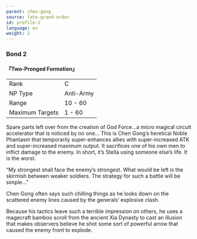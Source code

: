 ```yaml
---
parent: chen-gong
source: fate-grand-order
id: profile-2
language: en
weight: 2
---
```


### Bond 2

#### 『Two-Pronged Formation』

<table>
  <tr><td>Rank</td><td>C</td></tr>
  <tr><td>NP Type</td><td>Anti-Army</td></tr>
  <tr><td>Range</td><td>10 - 60</td></tr>
  <tr><td>Maximum Targets</td><td>1 - 60</td></tr>
</table>

Spare parts left over from the creation of God Force…a micro magical circuit accelerator that is noticed by no one…
This is Chen Gong’s heretical Noble Phantasm that temporarily super-enhances allies with super-increased ATK and super-increased maximum output.
It sacrifices one of his own men to inflict damage to the enemy. In short, it’s Stella using someone else’s life. It is the worst.

“My strongest shall face the enemy’s strongest. What would be left is the skirmish between weaker soldiers.
The strategy for such a battle will be simple…”

Chen Gong often says such chilling things as he looks down on the scattered enemy lines caused by the generals’ explosive clash.

Because his tactics leave such a terrible impression on others, he uses a magecraft bamboo scroll from the ancient Xia Dynasty to cast an illusion that makes observers believe he shot some sort of powerful arrow that caused the enemy front to explode.
